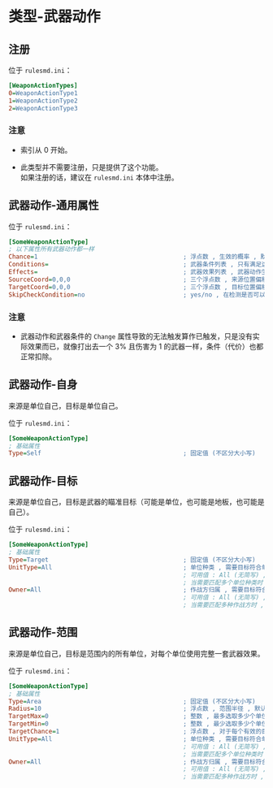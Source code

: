 # 类型-武器动作

## 注册

位于 `rulesmd.ini`：

```ini
[WeaponActionTypes]
0=WeaponActionType1
1=WeaponActionType2
2=WeaponActionType3
```

### 注意

* 索引从 0 开始。

* 此类型并不需要注册，只是提供了这个功能。  
如果注册的话，建议在 `rulesmd.ini` 本体中注册。



## 武器动作-通用属性

位于 `rulesmd.ini`：

```ini
[SomeWeaponActionType]
; 以下属性所有武器动作都一样
Chance=1                                        ; 浮点数 , 生效的概率 , 默认值是 1
Conditions=                                     ; 武器条件列表 , 只有满足这些条件 , 此武器动作才会生效 , 按照列表顺序处理 , 默认值是 空
Effects=                                        ; 武器效果列表 , 武器动作生效时会同时应用这些效果 , 按照列表顺序处理 , 默认值是 空
SourceCoord=0,0,0                               ; 三个浮点数 , 来源位置偏移量 (顺序和数值比例同 FLH , 可以照抄) , 默认值是 0,0,0 , 单位 : 格点
TargetCoord=0,0,0                               ; 三个浮点数 , 目标位置偏移量 (顺序和数值比例同 FLH , 可以照抄) , 默认值是 0,0,0 , 单位 : 格点
SkipCheckCondition=no                           ; yes/no , 在检测是否可以触发武器动作时 (索敌时) 是否跳过检测武器条件 , 跳过后视为始终可以触发这个武器动作 , 默认值是 no
```

### 注意

* 武器动作和武器条件的 `Change` 属性导致的无法触发算作已触发，只是没有实际效果而已，就像打出去一个 3% 且伤害为 1 的武器一样，条件（代价）也都正常扣除。



## 武器动作-自身

来源是单位自己，目标是单位自己。

位于 `rulesmd.ini`：

```ini
[SomeWeaponActionType]
; 基础属性
Type=Self                                       ; 固定值 (不区分大小写)
```



## 武器动作-目标

来源是单位自己，目标是武器的瞄准目标（可能是单位，也可能是地板，也可能是自己）。

位于 `rulesmd.ini`：

```ini
[SomeWeaponActionType]
; 基础属性
Type=Target                                     ; 固定值 (不区分大小写)
UnitType=All                                    ; 单位种类 , 需要目标符合单位种类
                                                ; 可用值 : All (无简写) , Building | B , Infantry | I , Unit | U , Aircraft | A , 默认值是 All (不区分大小写)
                                                ; 当需要匹配多个单位种类时 , 多个值之间使用 "," 符号连接即可 , 栗如同时匹配建筑和载具 : Building,Unit 或 B,U (简写可以混用 , 不要有空格)
Owner=All                                       ; 作战方归属 , 需要目标符合作战方归属
                                                ; 可用值 : All (无简写) , Self | S , Allies | A , Enemies | E , Neutral | N , 默认值是 All (不区分大小写)
                                                ; 当需要匹配多种作战方时 , 多个值之间使用 "," 符号连接即可 , 栗如同时匹配己方和敌方 : Self,Enemies 或 S,E (简写可以混用 , 不要有空格)
```



## 武器动作-范围

来源是单位自己，目标是范围内的所有单位，对每个单位使用完整一套武器效果。

位于 `rulesmd.ini`：

```ini
[SomeWeaponActionType]
; 基础属性
Type=Area                                       ; 固定值 (不区分大小写)
Radius=10                                       ; 浮点数 , 范围半径 , 默认值是 10 , 单位 : 格子
TargetMax=0                                     ; 整数 , 最多选取多少个单位 , 负数和 0 = 不限 , 默认值是 0
TargetMin=0                                     ; 整数 , 最少选取多少个单位 , 最多和最小不一致时随机选取区间内数量的单位作为目标 , 负数和 0 = 全部 , 默认值是 0
TargetChance=1                                  ; 浮点数 , 对于每个有效的目标 , 有多少的概率向其应用武器效果 , 默认值是 1
UnitType=All                                    ; 单位种类 , 需要目标符合单位种类
                                                ; 可用值 : All (无简写) , Building | B , Infantry | I , Unit | U , Aircraft | A , 默认值是 All (不区分大小写)
                                                ; 当需要匹配多个单位种类时 , 多个值之间使用 "," 符号连接即可 , 栗如同时匹配建筑和载具 : Building,Unit 或 B,U (简写可以混用 , 不要有空格)
Owner=All                                       ; 作战方归属 , 需要目标符合作战方归属
                                                ; 可用值 : All (无简写) , Self | S , Allies | A , Enemies | E , Neutral | N , 默认值是 All (不区分大小写)
                                                ; 当需要匹配多种作战方时 , 多个值之间使用 "," 符号连接即可 , 栗如同时匹配己方和敌方 : Self,Enemies 或 S,E (简写可以混用 , 不要有空格)
```